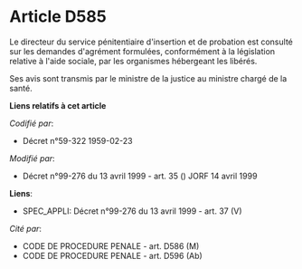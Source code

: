 # Article D585

Le directeur du service pénitentiaire d'insertion et de probation est consulté sur les demandes d'agrément formulées,
conformément à la législation relative à l'aide sociale, par les organismes hébergeant les libérés.

Ses avis sont transmis par le ministre de la justice au ministre chargé de la santé.

**Liens relatifs à cet article**

_Codifié par_:

  - Décret n°59-322 1959-02-23

_Modifié par_:

  - Décret n°99-276 du 13 avril 1999 - art. 35 () JORF 14 avril 1999

**Liens**:

  - SPEC_APPLI: Décret n°99-276 du 13 avril 1999 - art. 37 (V)

_Cité par_:

  - CODE DE PROCEDURE PENALE - art. D586 (M)
  - CODE DE PROCEDURE PENALE - art. D596 (Ab)
